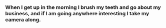 ### When I get up in the morning I brush my teeth and go about my business, and if I am going anywhere interesting I take my camera along.